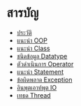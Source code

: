 สารบัญ
=================
*	[ประวัติ](https://github.com/kingland/JavaTh/blob/master/md/HISTORY.md)
*	[แนะนำ OOP](https://github.com/kingland/JavaTh/blob/master/md/OOP.md)
*	[แนะนำ Class](https://github.com/kingland/JavaTh/blob/master/md/CLASS.md)
*	[ชนิดข้อมูล Datatype](https://github.com/kingland/JavaTh/blob/master/md/DATATYPE.md)
*	[ตัวดำเนินการ Operator](https://github.com/kingland/JavaTh/blob/master/md/OPERATORS.md)
*	[แนะนำ Statement](https://github.com/kingland/JavaTh/blob/master/md/STATEMENT.md)
*	[ข้อผิดพลาด Exception](https://github.com/kingland/JavaTh/blob/master/md/EXCEPTION.md)
*	[อินพุตเอาท์พุต IO](https://github.com/kingland/JavaTh/blob/master/md/IO.md)
*	[เทธด Thread](https://github.com/kingland/JavaTh/blob/master/md/THREAD.md)